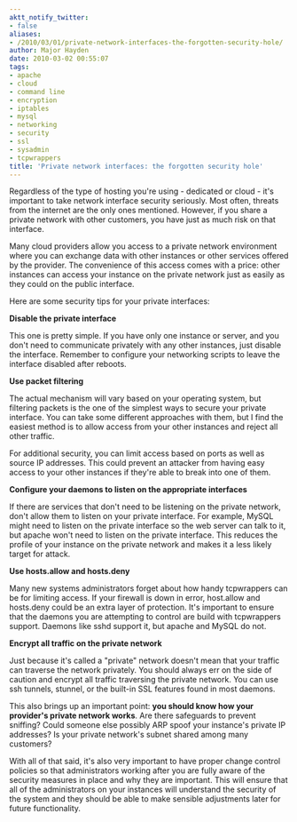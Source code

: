 ```yaml
---
aktt_notify_twitter:
- false
aliases:
- /2010/03/01/private-network-interfaces-the-forgotten-security-hole/
author: Major Hayden
date: 2010-03-02 00:55:07
tags:
- apache
- cloud
- command line
- encryption
- iptables
- mysql
- networking
- security
- ssl
- sysadmin
- tcpwrappers
title: 'Private network interfaces: the forgotten security hole'
---
```


Regardless of the type of hosting you're using - dedicated or cloud - it's important to take network interface security seriously. Most often, threats from the internet are the only ones mentioned. However, if you share a private network with other customers, you have just as much risk on that interface.

Many cloud providers allow you access to a private network environment where you can exchange data with other instances or other services offered by the provider. The convenience of this access comes with a price: other instances can access your instance on the private network just as easily as they could on the public interface.

Here are some security tips for your private interfaces:

**Disable the private interface**

This one is pretty simple. If you have only one instance or server, and you don't need to communicate privately with any other instances, just disable the interface. Remember to configure your networking scripts to leave the interface disabled after reboots.

**Use packet filtering**

The actual mechanism will vary based on your operating system, but filtering packets is the one of the simplest ways to secure your private interface. You can take some different approaches with them, but I find the easiest method is to allow access from your other instances and reject all other traffic.

For additional security, you can limit access based on ports as well as source IP addresses. This could prevent an attacker from having easy access to your other instances if they're able to break into one of them.

**Configure your daemons to listen on the appropriate interfaces**

If there are services that don't need to be listening on the private network, don't allow them to listen on your private interface. For example, MySQL might need to listen on the private interface so the web server can talk to it, but apache won't need to listen on the private interface. This reduces the profile of your instance on the private network and makes it a less likely target for attack.

**Use hosts.allow and hosts.deny**

Many new systems administrators forget about how handy tcpwrappers can be for limiting access. If your firewall is down in error, host.allow and hosts.deny could be an extra layer of protection. It's important to ensure that the daemons you are attempting to control are build with tcpwrappers support. Daemons like sshd support it, but apache and MySQL do not.

**Encrypt all traffic on the private network**

Just because it's called a "private" network doesn't mean that your traffic can traverse the network privately. You should always err on the side of caution and encrypt all traffic traversing the private network. You can use ssh tunnels, stunnel, or the built-in SSL features found in most daemons.

This also brings up an important point: **you should know how your provider's private network works**. Are there safeguards to prevent sniffing? Could someone else possibly ARP spoof your instance's private IP addresses? Is your private network's subnet shared among many customers?

With all of that said, it's also very important to have proper change control policies so that administrators working after you are fully aware of the security measures in place and why they are important. This will ensure that all of the administrators on your instances will understand the security of the system and they should be able to make sensible adjustments later for future functionality.